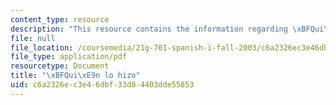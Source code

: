 ```yaml
---
content_type: resource
description: "This resource contains the information regarding \xBFQui\xE9n lo hizo."
file: null
file_location: /coursemedia/21g-701-spanish-i-fall-2003/c6a2326ec3e46dbf33d04403dde55853_MIT21G_701F03_15quie.pdf
file_type: application/pdf
resourcetype: Document
title: "\xBFQui\xE9n lo hizo"
uid: c6a2326e-c3e4-6dbf-33d0-4403dde55853
---
```

